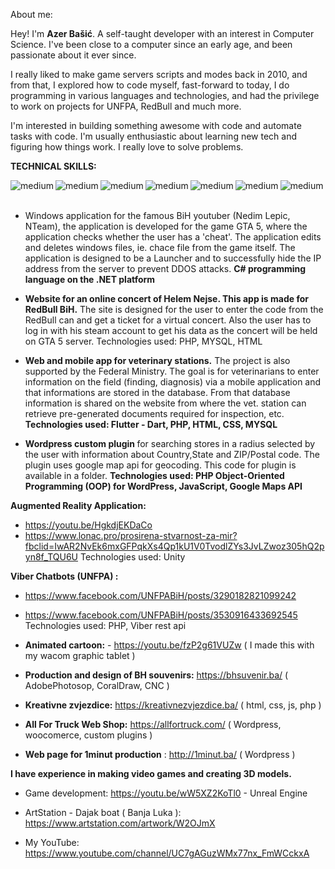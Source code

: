 About me:


Hey! I'm <b> Azer Bašić</b>. A self-taught developer with an interest in Computer Science. 
I've been close to a computer since an early age, and been passionate about it ever since.

I really liked to make game servers scripts and modes back in 2010, and from that, I explored how to code myself, fast-forward to today, I do programming in various languages and technologies, and had the privilege to work on projects for UNFPA, RedBull and much more.

I'm interested in building something awesome with code and automate tasks with code. I'm usually enthusiastic about learning new tech and figuring how things work. I really love to solve problems.

<b>TECHNICAL SKILLS:</b>

<img align="left" alt="medium" src="https://img.shields.io/badge/PHP-777BB4?style=for-the-badge&logo=php&logoColor=white" />
<img align="left" alt="medium" src="https://img.shields.io/badge/Flutter-02569B?style=for-the-badge&logo=flutter&logoColor=white" />
<img align="left" alt="medium" src="https://img.shields.io/badge/C%23-239120?style=for-the-badge&logo=c-sharp&logoColor=white" />
<img align="left" alt="medium" src="https://img.shields.io/badge/JavaScript-323330?style=for-the-badge&logo=javascript&logoColor=F7DF1E" />
<img align="left" alt="medium" src="https://img.shields.io/badge/.NET-512BD4?style=for-the-badge&logo=dotnet&logoColor=white" />
<img align="left" alt="medium" src="https://img.shields.io/badge/MySQL-005C84?style=for-the-badge&logo=mysql&logoColor=white" />
<img align="left" alt="medium" src="https://img.shields.io/badge/JavaScript-323330?style=for-the-badge&logo=javascript&logoColor=F7DF1E" />&nbsp;

- Windows application for the famous BiH youtuber (Nedim Lepic, NTeam), the application is developed for the game GTA 5, where the application checks whether the user has a 'cheat'. The application edits and deletes windows files, ie. chace file from the game itself. The application is designed to be a Launcher and to successfully hide the IP address from the server to prevent DDOS attacks. <b>C# programming language on the .NET platform </b>

- <b>Website for an online concert of Helem Nejse. This app is made for RedBull BiH.</b> The site is designed for the user to enter the code from the RedBull can and get a ticket for a virtual concert. Also the user has to log in with his steam account to get his data as the concert will be held on GTA 5 server.
</b>Technologies used: PHP, MYSQL, HTML</b>


- <b>Web and mobile app for veterinary stations.</b> The project is also supported by the Federal Ministry. The goal is for veterinarians to enter information on the field (finding, diagnosis) via a mobile application and that informations are stored in the database. From that database information is shared on the website from where the vet. station can retrieve pre-generated documents required for inspection, etc.
<b>Technologies used: Flutter - Dart, PHP, HTML, CSS, MYSQL</b>

- <b> Wordpress custom plugin </b>for searching stores in a radius selected by the user with information about Country,State and ZIP/Postal code. The plugin uses google map api for geocoding.
This code for plugin is available in a folder.
<b>Technologies used: PHP Object-Oriented Programming (OOP) for WordPress, JavaScript, Google Maps API</b>


<b>Augmented Reality Application:</b>
- https://youtu.be/HgkdjEKDaCo
- https://www.lonac.pro/prosirena-stvarnost-za-mir?fbclid=IwAR2NvEk6mxGFPqkXs4Qp1kU1V0TvodlZYs3JvLZwoz305hQ2pyn8f_TQU6U
 Technologies used: Unity

<b>Viber Chatbots (UNFPA) : </b>
- https://www.facebook.com/UNFPABiH/posts/3290182821099242
- https://www.facebook.com/UNFPABiH/posts/3530916433692545
Technologies used: PHP, Viber rest api

- <b>Animated cartoon:</b> - https://youtu.be/fzP2g61VUZw  ( I made this with my wacom graphic tablet )

- <b>Production and design of BH souvenirs:</b> https://bhsuvenir.ba/ ( AdobePhotosop, CoralDraw, CNC )

- <b>Kreativne zvjezdice:</b>  https://kreativnezvjezdice.ba/ ( html, css, js, php ) 

- <b>All For Truck Web Shop:</b> https://allfortruck.com/  ( Wordpress, woocomerce, custom plugins ) 

- <b>Web page for 1minut production</b> : http://1minut.ba/ ( Wordpress ) 


<b>I have experience in making video games and creating 3D models.</b>
- Game development: https://youtu.be/wW5XZ2KoTl0 - Unreal Engine 

- ArtStation - Dajak boat ( Banja Luka ): https://www.artstation.com/artwork/W2OJmX

- My YouTube: https://www.youtube.com/channel/UC7gAGuzWMx77nx_FmWCckxA

